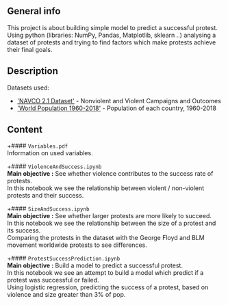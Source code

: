 ## General info
This project is about building simple model to predict a successful protest. <br />
Using python (libraries: NumPy, Pandas, Matplotlib, sklearn ..) analysing a dataset of protests and trying to find factors which make protests achieve their final goals.

## Description
Datasets used:
  - ['NAVCO 2.1 Dataset'](https://dataverse.harvard.edu/dataset.xhtml?persistentId=doi:10.7910/DVN/MHOXDV) - Nonviolent and Violent Campaigns and Outcomes
  - ['World Population 1960-2018'](https://www.kaggle.com/imdevskp/world-population-19602018) - Population of each country, 1960-2018

## Content

+#### `Variables.pdf` <br /> 
  Information on used variables.

+#### `ViolenceAndSuccess.ipynb` <br />
  __Main objective :__ See whether violence contributes to the success rate of protests.  <br />
  In this notebook we see the relationship between violent / non-violent protests and their success.
 
+#### `SizeAndSuccess.ipynb` <br />
   __Main objective :__ See whether larger protests are more likely to succeed.  <br />
   In this notebook we see the relationship between the size of a protest and its success. <br />
  Comparing the protests in the dataset with the George Floyd and BLM movement worldwide protests to see differences. <br />

+#### `ProtestSuccessPrediction.ipynb` <br />
  __Main objective :__ Build a model to predict a successful protest. <br />
  In this notebook we see an attempt to build a model which predict if a protest was successful or failed. <br />
  Using logistic regression, predicting the success of a protest, based on violence and size greater than 3% of pop. <br />

